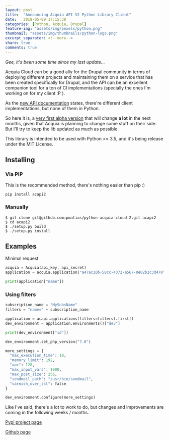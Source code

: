```yaml
---
layout: post
title:  "Announcing Acquia API V2 Python Library Client"
date:   2018-05-09 17:15:38
categories: [Python, Acquia, Drupal]
feature-img: "assets/img/pexels/python.png"
thumbnail: "assets/img/thumbnails/python-logo.png"
excerpt_separator: <!--more-->
share: true
comments: true
---
```


_Gee, it's been some time since my last update..._

Acquia Cloud can be a good ally for the Drupal community in terms of deploying different projects and maintaining them on a service that has been created specifically for Drupal, and the API can be an excellent companion tool for a ton of CI implementations (specially the ones I'm working on for my client :P ).
<!--more-->
As the [new API documentation](http://cloud.acquia.com/api-docs) states, there're different client implementations, but none of them in Python.

So here it is, a [very first alpha version](https://github.com/pmatias/python-acquia-cloud-2/releases/tag/2.0.0a3) that will change **a lot** in the next months, given that Acquia is planning to change some stuff on their side. But I'll try to keep the lib updated as much as possible.

This library is intended to be used with Python >= 3.5, and it's being release under the MIT License.

## Installing

### Via PIP
This is the recommended method, there's nothing easier than pip :)

```
pip install acapi2
```

### Manually 

```
$ git clone git@github.com:pmatias/python-acquia-cloud-2.git acapi2
$ cd acapi2
$ ./setup.py build
$ ./setup.py install
```

## Examples

Minimal request

```python
acquia = Acquia(api_key, api_secret)
application = acquia.application("a47ac10b-58cc-4372-a567-0e02b2c3d470")

print(application["name"])
```

### Using filters

```python
subscription_name = "MySubsName"
filters = "name=" + subscription_name

application = acapi.applications(filters=filters).first()
dev_environment = application.environments()["dev"]

print(dev_environment["id"])

dev_environment.set_php_version("7.0")

more_settings = {
  "max_execution_time": 10,
  "memory_limit": 192,
  "apc": 128,
  "max_input_vars": 1000,
  "max_post_size": 256,
  "sendmail_path": "/usr/bin/sendmail",
  "varnish_over_ssl": false
}

dev_environment.configure(more_settings)
```


Like I've said, there's a lot to work to do, but changes and improvements are coming in the following weeks / months.

[Pypi project page](https://pypi.org/project/acapi2/)

[Github page](https://github.com/pmatias/python-acquia-cloud-2)